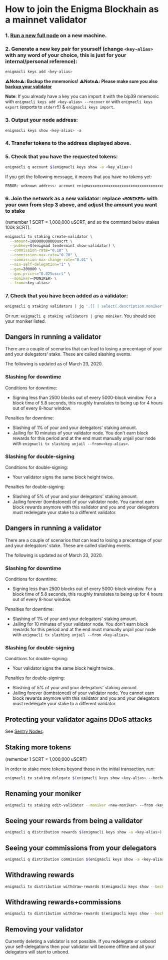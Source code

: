 # How to join the Enigma Blockhain as a mainnet validator

### 1. [Run a new full node](/docs/validators-and-full-nodes/run-full-node-mainnet.md) on a new machine.

### 2. Generate a new key pair for yourself (change `<key-alias>` with any word of your choice, this is just for your internal/personal reference):

```bash
enigmacli keys add <key-alias>
```

**:warning:Note:warning:: Backup the mnemonics!**
**:warning:Note:warning:: Please make sure you also [backup your validator](/docs/validators-and-full-nodes/backup-a-validator.md)**

**Note**: If you already have a key you can import it with the bip39 mnemonic with `enigmacli keys add <key-alias> --recover` or with `enigmacli keys export` (exports to `stderr`!!) & `enigmacli keys import`.

### 3. Output your node address:

```bash
enigmacli keys show <key-alias> -a
```

### 4. Transfer tokens to the address displayed above.

### 5. Check that you have the requested tokens:

```bash
enigmacli q account $(enigmacli keys show -a <key_alias>)
```

If you get the following message, it means that you have no tokens yet:

```bash
ERROR: unknown address: account enigmaxxxxxxxxxxxxxxxxxxxxxxxxxxxxxxxxxxxxxxx does not exist
```

### 6. Join the network as a new validator: replace `<MONIKER>` with your own from step 3 above, and adjust the amount you want to stake

(remember 1 SCRT = 1,000,000 uSCRT, and so the command below stakes 100k SCRT).

```bash
enigmacli tx staking create-validator \
  --amount=100000000000uscrt \
  --pubkey=$(enigmad tendermint show-validator) \
  --commission-rate="0.10" \
  --commission-max-rate="0.20" \
  --commission-max-change-rate="0.01" \
  --min-self-delegation="1" \
  --gas=200000 \
  --gas-prices="0.025uscrt" \
  --moniker=<MONIKER> \
  --from=<key-alias>
```

### 7. Check that you have been added as a validator:

```bash
enigmacli q staking validators | jq '.[] | select(.description.moniker == "<MONIKER>")'
```

Or run: `enigmacli q staking validators | grep moniker`. You should see your moniker listed.

## Dangers in running a validator

There are a couple of scenarios that can lead to losing a precentage of your and your delegators' stake. These are called slashing events.

The following is updated as of March 23, 2020.

### Slashing for downtime

Conditions for downtime:

- Signing less than 2500 blocks out of every 5000-block window. For a block time of 5.8 seconds, this roughly translates to being up for 4 hours out of every 8-hour window.

Penalties for downtime:

- Slashing of 1% of your and your delegators' staking amount.
- Jailing for 10 minutes of your validator node. You don't earn block rewards for this period and at the end must manually unjail your node with `enigmacli tx slashing unjail --from=<key-alias>`.

### Slashing for double-signing

Conditions for double-signing:

- Your validator signs the same block height twice.

Penalties for double-signing:

- Slashing of 5% of your and your delegators' staking amount.
- Jailing forever (tombstoned) of your validator node. You cannot earn block rewards anymore with this validator and you and your delegators must redelegate your stake to a different validator.

## Dangers in running a validator

There are a couple of scenarios that can lead to losing a precentage of your and your delegators' stake. These are called slashing events.

The following is updated as of March 23, 2020.

### Slashing for downtime

Conditions for downtime:

- Signing less than 2500 blocks out of every 5000-block window. For a block time of 5.8 seconds, this roughly translates to being up for 4 hours out of every 8-hour window.

Penalties for downtime:

- Slashing of 1% of your and your delegators' staking amount.
- Jailing for 10 minutes of your validator node. You don't earn block rewards for this period and at the end must manually unjail your node with `enigmacli tx slashing unjail --from <key-alias>`.

### Slashing for double-signing

Conditions for double-signing:

- Your validator signs the same block height twice.

Penalties for double-signing:

- Slashing of 5% of your and your delegators' staking amount.
- Jailing forever (tombstoned) of your validator node. You cannot earn block rewards anymore with this validator and you and your delegators must redelegate your stake to a different validator.

## Protecting your validator agains DDoS attacks

See [Sentry Nodes](/docs/validators-and-full-nodes/sentry-nodes.md).

## Staking more tokens

(remember 1 SCRT = 1,000,000 uSCRT)

In order to stake more tokens beyond those in the initial transaction, run:

```bash
enigmacli tx staking delegate $(enigmacli keys show <key-alias> --bech=val -a) <amount>uscrt --from <key-alias>
```

## Renaming your moniker

```bash
enigmacli tx staking edit-validator --moniker <new-moniker> --from <key-alias>
```

## Seeing your rewards from being a validator

```bash
enigmacli q distribution rewards $(enigmacli keys show -a <key-alias>)
```

## Seeing your commissions from your delegators

```bash
enigmacli q distribution commission $(enigmacli keys show -a <key-alias> --bech=val)
```

## Withdrawing rewards

```bash
enigmacli tx distribution withdraw-rewards $(enigmacli keys show --bech=val -a <key-alias>) --from <key-alias>
```

## Withdrawing rewards+commissions

```bash
enigmacli tx distribution withdraw-rewards $(enigmacli keys show --bech=val -a <key-alias>) --from <key-alias> --commission
```

## Removing your validator

Currently deleting a validator is not possible. If you redelegate or unbond your self-delegations then your validator will become offline and all your delegators will start to unbond.
